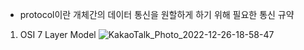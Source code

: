 - protocol이란
  개체간의 데이터 통신을 원할하게 하기 위해 필요한 통신 규약

1. OSI 7 Layer Model
![KakaoTalk_Photo_2022-12-26-18-58-47](https://user-images.githubusercontent.com/110087065/209542813-0f1f6cd7-64d5-4951-8227-3560cef10c4d.png)

